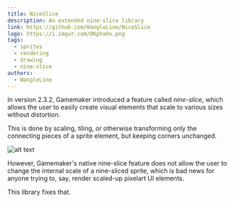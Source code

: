 ```yaml
---
title: NiceSlice
description: An extended nine-slice library
link: https://github.com/WangleLine/NiceSlice
logo: https://i.imgur.com/DKphaUv.png
tags:
  - sprites
  - rendering
  - drawing
  - nine-slice
authors:
  - WangleLine
---
```


In version 2.3.2, Gamemaker introduced a feature called *nine-slice*,
which allows the user to easily create visual elements that scale to various sizes without distortion.

This is done by scaling, tiling, or otherwise transforming only the connecting pieces of a sprite element, but keeping corners unchanged.

 ![alt text](https://i.imgur.com/DKphaUv.png)
 
However, Gamemaker's native nine-slice feature does not allow the user to change the internal scale of a nine-sliced sprite,
which is bad news for anyone trying to, say, render scaled-up pixelart UI elements.
 
This library fixes that.